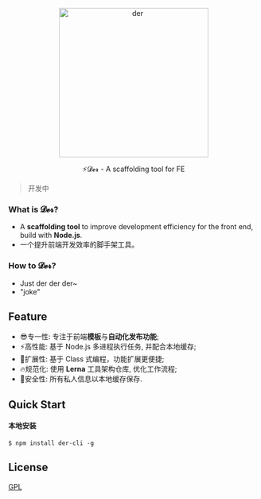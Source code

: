 <p align="center">
	<img width='300px' src='https://cdn.jsdelivr.net/gh/yesmore/img/img/der.png' alt='der'/>
</p>


<p align="center">⚡𝓓𝓮𝓻 - A scaffolding tool for FE</p>

> 开发中

### What is 𝓓𝓮𝓻?

- A **scaffolding tool** to improve development efficiency for the front end, build with **Node.js**.
- 一个提升前端开发效率的脚手架工具。

### How to 𝓓𝓮𝓻? 

- Just der der der~
- "joke"

## Feature

- 😎专一性: 专注于前端**模板**与**自动化发布功能**;
- ⚡高性能: 基于 Node.js 多进程执行任务, 并配合本地缓存;
- 🔨扩展性: 基于 Class 式编程，功能扩展更便捷;
- 🔥规范化: 使用 **Lerna** 工具架构仓库, 优化工作流程;
- 🔰安全性: 所有私人信息以本地缓存保存.



## Quick Start

#### 本地安装

```shell
$ npm install der-cli -g
```







## License

[GPL](LICENSE)
